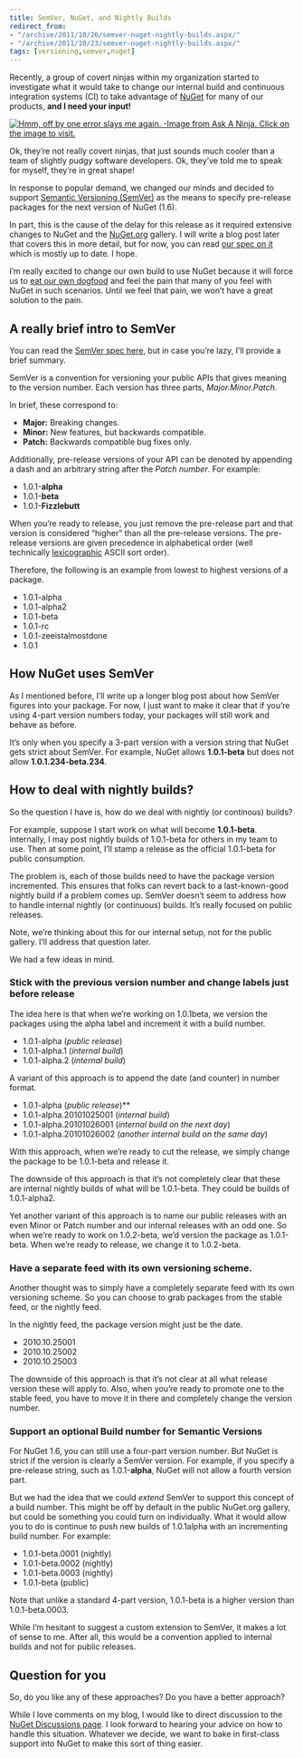 ```yaml
---
title: SemVer, NuGet, and Nightly Builds
redirect_from:
- "/archive/2011/10/26/semver-nuget-nightly-builds.aspx/"
- "/archive/2011/10/23/semver-nuget-nightly-builds.aspx/"
tags: [versioning,semver,nuget]
---
```


Recently, a group of covert ninjas within my organization started to
investigate what it would take to change our internal build and
continuous integration systems (CI) to take advantage of
[NuGet](http://nuget.org/ "NuGet Website") for many of our products,
**and I need your input!**

[![Hmm, off by one error slays me again. -Image from Ask A Ninja. Click on
the image to visit.](https://haacked.com/images/haacked_com/WindowsLiveWriter/SemVer-and-Nightly-Builds_936F/AskANinja11_f5c89cab-0701-49d8-b269-8b22b93143ac.jpg "AskANinja11")](http://blip.tv/askaninja "Ask a Ninja")

Ok, they’re not really covert ninjas, that just sounds much cooler than
a team of slightly pudgy software developers. Ok, they’ve told me to
speak for myself, they’re in great shape!

In response to popular demand, we changed our minds and decided to
support [Semantic Versioning
(SemVer)](http://semver.org/ "Semantic Versioning") as the means to
specify pre-release packages for the next version of NuGet (1.6).

In part, this is the cause of the delay for this release as it required
extensive changes to NuGet and the
[NuGet.org](http://nuget.org/ "NuGet Gallery") gallery. I will write a
blog post later that covers this in more detail, but for now, you can
read [our spec on
it](http://nuget.codeplex.com/wikipage?title=Pre-Release%20Packages "Pre-release packages")
which is mostly up to date. I hope.

I’m really excited to change our own build to use NuGet because it will
force us to [eat our own
dogfood](http://en.wikipedia.org/wiki/Eat_one%27s_own_dog_food "Eating your own dog food")
and feel the pain that many of you feel with NuGet in such scenarios.
Until we feel that pain, we won’t have a great solution to the pain.

A really brief intro to SemVer
------------------------------

You can read the [SemVer spec here](http://semver.org/ "SemVer"), but in
case you’re lazy, I’ll provide a brief summary.

SemVer is a convention for versioning your public APIs that gives
meaning to the version number. Each version has three parts,
*Major.Minor.Patch*.

In brief, these correspond to:

-   **Major:** Breaking changes.
-   **Minor:** New features, but backwards compatible.
-   **Patch:** Backwards compatible bug fixes only.

Additionally, pre-release versions of your API can be denoted by
appending a dash and an arbitrary string after the *Patch number*. For
example:

-   1.0.1-**alpha**
-   1.0.1-**beta**
-   1.0.1-**Fizzlebutt**

When you’re ready to release, you just remove the pre-release part and
that version is considered “higher” than all the pre-release versions.
The pre-release versions are given precedence in alphabetical order
(well technically
[lexicographic](http://en.wikipedia.org/wiki/Lexicographical_order "Lexicographic")
ASCII sort order).

Therefore, the following is an example from lowest to highest versions
of a package.

-   1.0.1-alpha
-   1.0.1-alpha2
-   1.0.1-beta
-   1.0.1-rc
-   1.0.1-zeeistalmostdone
-   1.0.1

How NuGet uses SemVer
---------------------

As I mentioned before, I’ll write up a longer blog post about how SemVer
figures into your package. For now, I just want to make it clear that if
you’re using 4-part version numbers today, your packages will still work
and behave as before.

It’s only when you specify a 3-part version with a version string that
NuGet gets strict about SemVer. For example, NuGet allows **1.0.1-beta**
but does not allow **1.0.1.234-beta.234**.

How to deal with nightly builds?
--------------------------------

So the question I have is, how do we deal with nightly (or continous)
builds?

For example, suppose I start work on what will become **1.0.1-beta**.
Internally, I may post nightly builds of 1.0.1-beta for others in my
team to use. Then at some point, I’ll stamp a release as the official
1.0.1-beta for public consumption.

The problem is, each of those builds need to have the package version
incremented. This ensures that folks can revert back to a
last-known-good nightly build if a problem comes up. SemVer doesn’t seem
to address how to handle internal nightly (or continuous) builds. It’s
really focused on public releases.

Note, we’re thinking about this for our internal setup, not for the
public gallery. I’ll address that question later.

We had a few ideas in mind.

### Stick with the previous version number and change labels just before release

The idea here is that when we’re working on 1.0.1beta, we version the
packages using the alpha label and increment it with a build number.

-   1.0.1-alpha (*public release*)
-   1.0.1-alpha.1 (*internal build*)
-   1.0.1-alpha.2 (*internal build*)

A variant of this approach is to append the date (and counter) in number
format.

-   1.0.1-alpha (*public release*)**
-   1.0.1-alpha.20101025001 (*internal build*)
-   1.0.1-alpha.20101026001 (*internal build on the next day*)
-   1.0.1-alpha.20101026002 (*another internal build on the same day*)

With this approach, when we’re ready to cut the release, we simply
change the package to be 1.0.1-beta and release it.

The downside of this approach is that it’s not completely clear that
these are internal nightly builds of what will be 1.0.1-beta. They could
be builds of 1.0.1-alpha2.

Yet another variant of this approach is to name our public releases with
an even Minor or Patch number and our internal releases with an odd one.
So when we’re ready to work on 1.0.2-beta, we’d version the package as
1.0.1-beta. When we’re ready to release, we change it to 1.0.2-beta.

### Have a separate feed with its own versioning scheme.

Another thought was to simply have a completely separate feed with its
own versioning scheme. So you can choose to grab packages from the
stable feed, or the nightly feed.

In the nightly feed, the package version might just be the date.

-   2010.10.25001
-   2010.10.25002
-   2010.10.25003

The downside of this approach is that it’s not clear at all what release
version these will apply to. Also, when you’re ready to promote one to
the stable feed, you have to move it in there and completely change the
version number.

### Support an optional Build number for Semantic Versions

For NuGet 1.6, you can still use a four-part version number. But NuGet
is strict if the version is clearly a SemVer version. For example, if
you specify a pre-release string, such as 1.0.1-**alpha**, NuGet will
not allow a fourth version part.

But we had the idea that we could *extend* SemVer to support this
concept of a build number. This might be off by default in the public
NuGet.org gallery, but could be something you could turn on
individually. What it would allow you to do is continue to push new
builds of 1.0.1alpha with an incrementing build number. For example:

-   1.0.1-beta.0001 (nightly)
-   1.0.1-beta.0002 (nightly)
-   1.0.1-beta.0003 (nightly)
-   1.0.1-beta (public)

Note that unlike a standard 4-part version, 1.0.1-beta is a higher
version than 1.0.1-beta.0003.

While I’m hesitant to suggest a custom extension to SemVer, it makes a
lot of sense to me. After all, this would be a convention applied to
internal builds and not for public releases.

Question for you
----------------

So, do you like any of these approaches? Do you have a better approach?

While I love comments on my blog, I would like to direct discussion to
the [NuGet Discussions
page](http://nuget.codeplex.com/discussions/277189). I look forward to
hearing your advice on how to handle this situation. Whatever we decide,
we want to bake in first-class support into NuGet to make this sort of
thing easier.
